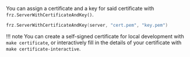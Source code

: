 You can assign a certificate and a key for said certificate with `frz.ServerWithCertificateAndKey()`.

```go
frz.ServerWithCertificateAndKey(server, "cert.pem", "key.pem")
```

!!! note
    You can create a self-signed certificate for local development with `make certificate`, or interactively fill in the details of your certificate with `make certificate-interactive`.